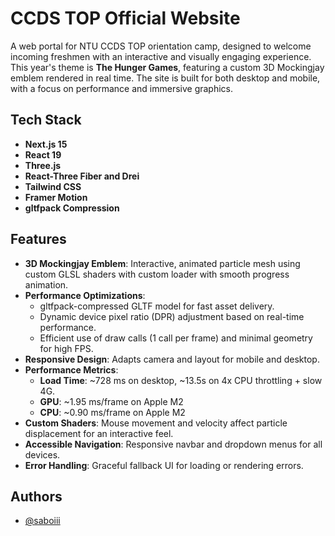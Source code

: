 # CCDS TOP Official Website

A web portal for NTU CCDS TOP orientation camp, designed to welcome incoming freshmen with an interactive and visually engaging experience. This year's theme is **The Hunger Games**, featuring a custom 3D Mockingjay emblem rendered in real time. The site is built for both desktop and mobile, with a focus on performance and immersive graphics.

## Tech Stack

- **Next.js 15**
- **React 19**
- **Three.js**
- **React-Three Fiber and Drei**
- **Tailwind CSS**
- **Framer Motion** 
- **gltfpack Compression**

## Features

- **3D Mockingjay Emblem**: Interactive, animated particle mesh using custom GLSL shaders with custom loader with smooth progress animation.
- **Performance Optimizations**:
  - gltfpack-compressed GLTF model for fast asset delivery.
  - Dynamic device pixel ratio (DPR) adjustment based on real-time performance.
  - Efficient use of draw calls (1 call per frame) and minimal geometry for high FPS.
- **Responsive Design**: Adapts camera and layout for mobile and desktop.
- **Performance Metrics**:
  - **Load Time**: ~728 ms on desktop, ~13.5s on 4x CPU throttling + slow 4G.
  - **GPU**: ~1.95 ms/frame on Apple M2
  - **CPU**: ~0.90 ms/frame on Apple M2
- **Custom Shaders**: Mouse movement and velocity affect particle displacement for an interactive feel.
- **Accessible Navigation**: Responsive navbar and dropdown menus for all devices.
- **Error Handling**: Graceful fallback UI for loading or rendering errors.

## Authors

- [@saboiii](https://www.github.com/saboiii)
